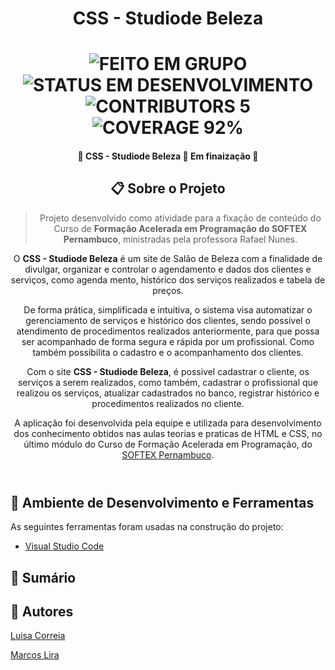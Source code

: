 <h1 align="center">CSS - Studiode Beleza</h1>

  <h1 align="center">
  	<img alt="FEITO EM GRUPO" src="https://img.shields.io/static/v1?label=FEITO&message=EM GRUPO&color=brightgreen">
	<img alt="STATUS EM DESENVOLVIMENTO" src="https://img.shields.io/static/v1?label=STATUS&message=EM DESENVOLVIMENTO&color=brightgreen">
	<img alt="CONTRIBUTORS 5" src="https://img.shields.io/static/v1?label=CONTRIBUTORS&message=5&color=blue">
        <img alt="COVERAGE 92%" src="https://img.shields.io/static/v1?label=COVERAGE&message=92%&color=blueviolet">
 	</h1>

 <h4 align="center"> 🚧 CSS - Studiode Beleza 🚀 Em finaização 🚧</h4>
 
 <header>   
 <h2>📋 Sobre o Projeto</h2>
 
 >Projeto desenvolvido como atividade para a fixação de conteúdo do Curso de **Formação Acelerada em Programação do SOFTEX Pernambuco**, ministradas pela professora Rafael Nunes.

O **CSS - Studiode Beleza** é um site de Salão de Beleza com a finalidade de divulgar, organizar e controlar o agendamento e dados dos clientes e serviços, como agenda mento, histórico dos serviços realizados e tabela de preços.

De forma prática, simplificada e intuitiva, o sistema visa automatizar o gerenciamento de serviços e histórico dos clientes, sendo possível o atendimento de procedimentos realizados anteriormente, para que possa ser acompanhado de forma segura e rápida por um profissional. Como também possibilita o cadastro e o acompanhamento dos clientes.

Com o site **CSS - Studiode Beleza**, é possivel cadastrar o cliente, os serviços a serem realizados, como também, cadastrar o profissional que realizou os serviços, atualizar cadastrados no banco, registrar histórico e procedimentos realizados no cliente.

A aplicação foi desenvolvida pela equipe e utilizada para desenvolvimento dos conhecimento obtidos nas aulas teorias e praticas de HTML e CSS, no último módulo do Curso de Formação Acelerada em Programação, do [SOFTEX Pernambuco](https://softexpe.org.br/).
</header>

<h2>🔄 Ambiente de Desenvolvimento e Ferramentas</h2>

As seguintes ferramentas foram usadas na construção do projeto:
- [Visual Studio Code](https://code.visualstudio.com/)

<h2>📝 Sumário</h2>


<h2>👥 Autores</h2>
	
<a href="https://github.com/luisacs923">Luisa Correia</a>	

<a href="https://github.com/Marcoslira91">Marcos Lira</a>	

